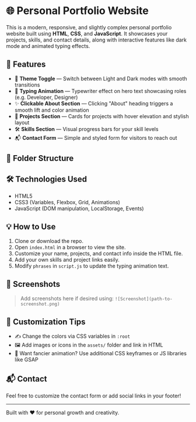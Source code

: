 # 🌐 Personal Portfolio Website

This is a modern, responsive, and slightly complex personal portfolio website built using **HTML**, **CSS**, and **JavaScript**. It showcases your projects, skills, and contact details, along with interactive features like dark mode and animated typing effects.

## 🚀 Features

- 🔄 **Theme Toggle** — Switch between Light and Dark modes with smooth transitions
- 🎯 **Typing Animation** — Typewriter effect on hero text showcasing roles (e.g. Developer, Designer)
- ✨ **Clickable About Section** — Clicking "About" heading triggers a smooth lift and color animation
- 🧱 **Projects Section** — Cards for projects with hover elevation and stylish layout
- 🛠️ **Skills Section** — Visual progress bars for your skill levels
- 📬 **Contact Form** — Simple and styled form for visitors to reach out

## 📁 Folder Structure


## 🛠️ Technologies Used

- HTML5
- CSS3 (Variables, Flexbox, Grid, Animations)
- JavaScript (DOM manipulation, LocalStorage, Events)

## 💡 How to Use

1. Clone or download the repo.
2. Open `index.html` in a browser to view the site.
3. Customize your name, projects, and contact info inside the HTML file.
4. Add your own skills and project links easily.
5. Modify `phrases` in `script.js` to update the typing animation text.

## 📸 Screenshots

> Add screenshots here if desired using:
> `![Screenshot](path-to-screenshot.png)`

## 🔧 Customization Tips

- ✍️ Change the colors via CSS variables in `:root`
- 🖼️ Add images or icons in the `assets/` folder and link in HTML
- 🎨 Want fancier animation? Use additional CSS keyframes or JS libraries like GSAP

## 📬 Contact

Feel free to customize the contact form or add social links in your footer!

---

Built with ❤️ for personal growth and creativity.
